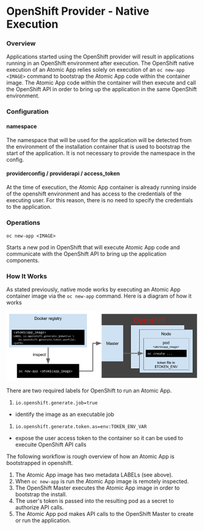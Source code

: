 # OpenShift Provider - Native Execution

### Overview

Applications started using the OpenShift provider will result in
applications running in an OpenShift environment after execution. The
OpenShift native execution of an Atomic App relies solely on execution
of an `oc new-app <IMAGE>` command to bootstrap the Atomic App code
within the container image. The Atomic App code within the container
will then execute and call the OpenShift API in order to bring up the
application in the same OpenShift environment.


### Configuration

#### namespace

The namespace that will be used for the application will be detected
from the environment of the installation container that is used to
bootstrap the start of the application. It is not necessary to provide
the namespace in the config.

#### providerconfig / providerapi / access_token

At the time of execution, the Atomic App container is already running
inside of the openshift environment and has access to the credentials
of the executing user. For this reason, there is no need to specify
the credentials to the application.

### Operations

```
oc new-app <IMAGE>
```

Starts a new pod in OpenShift that will execute Atomic App code and
communicate with the OpenShift API to bring up the application components.


### How It Works

As stated previously, native mode works by executing an Atomic App
container image via the `oc new-app` command. Here is a diagram of how
it works

![OpenShift integration diagram](./native_mode_diagram.png)

There are two required labels for OpenShift to run an Atomic App.

1. `io.openshift.generate.job=true`
  * identify the image as an executable job
1. `io.openshift.generate.token.as=env:TOKEN_ENV_VAR`
  * expose the user access token to the container so it can be used to
    execuite OpenShift API calls  

The following workflow is rough overview of how an Atomic App is bootstrapped 
in openshift.

1. The Atomic App image has two metadata LABELs (see above).
1. When `oc new-app` is run the Atomic App image is remotely inspected.
1. The OpenShift Master executes the Atomic App image in order to bootstrap the install.
1. The user's token is passed into the resulting pod as a secret to authorize API calls.
1. The Atomic App pod makes API calls to the OpenShift Master to create or run the application.


